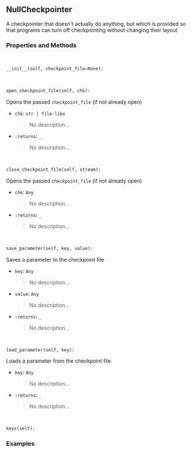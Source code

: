 ## <a id="McUtils.Scaffolding.Checkpointing.NullCheckpointer">NullCheckpointer</a>
A checkpointer that doesn't actually do anything, but which is provided
so that programs can turn off checkpointing without changing their layout

### Properties and Methods
<a id="McUtils.Scaffolding.Checkpointing.NullCheckpointer.__init__" class="docs-object-method">&nbsp;</a>
```python
__init__(self, checkpoint_file=None): 
```

<a id="McUtils.Scaffolding.Checkpointing.NullCheckpointer.open_checkpoint_file" class="docs-object-method">&nbsp;</a>
```python
open_checkpoint_file(self, chk): 
```
Opens the passed `checkpoint_file` (if not already open)
- `chk`: `str | file-like`
    >No description...
- `:returns`: `_`
    >No description...

<a id="McUtils.Scaffolding.Checkpointing.NullCheckpointer.close_checkpoint_file" class="docs-object-method">&nbsp;</a>
```python
close_checkpoint_file(self, stream): 
```
Opens the passed `checkpoint_file` (if not already open)
- `chk`: `Any`
    >No description...
- `:returns`: `_`
    >No description...

<a id="McUtils.Scaffolding.Checkpointing.NullCheckpointer.save_parameter" class="docs-object-method">&nbsp;</a>
```python
save_parameter(self, key, value): 
```
Saves a parameter to the checkpoint file
- `key`: `Any`
    >No description...
- `value`: `Any`
    >No description...
- `:returns`: `_`
    >No description...

<a id="McUtils.Scaffolding.Checkpointing.NullCheckpointer.load_parameter" class="docs-object-method">&nbsp;</a>
```python
load_parameter(self, key): 
```
Loads a parameter from the checkpoint file
- `key`: `Any`
    >No description...
- `:returns`: `_`
    >No description...

<a id="McUtils.Scaffolding.Checkpointing.NullCheckpointer.keys" class="docs-object-method">&nbsp;</a>
```python
keys(self): 
```

### Examples


